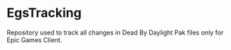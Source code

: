 # EgsTracking
Repository used to track all changes in Dead By Daylight Pak files only for Epic Games Client.
